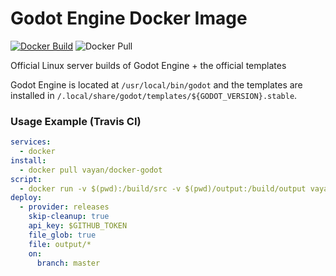 # Godot Engine Docker Image

[![Docker Build](https://img.shields.io/docker/build/vayan/docker-godot.svg)](https://hub.docker.com/r/vayan/docker-godot/builds/)
![Docker Pull](https://img.shields.io/docker/pulls/vayan/docker-godot.svg)

Official Linux server builds of Godot Engine + the official templates

Godot Engine is located at `/usr/local/bin/godot` and the templates are installed in `/.local/share/godot/templates/${GODOT_VERSION}.stable`.

### Usage Example (Travis CI)

```yaml
services:
  - docker
install:
  - docker pull vayan/docker-godot
script:
  - docker run -v $(pwd):/build/src -v $(pwd)/output:/build/output vayan/docker-godot /bin/bash -c "godot --export-debug 'Mac OSX' /build/output/foo-mac.zip --path /build/src --quit -v"
deploy:
  - provider: releases
    skip-cleanup: true
    api_key: $GITHUB_TOKEN
    file_glob: true
    file: output/*
    on:
      branch: master
```
